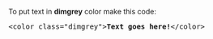 To put text in <b>dimgrey</b> color make this code:
<pre>&lt;color class="dimgrey"&gt;<b>Text goes here!</b>&lt;/color&gt;</pre>
